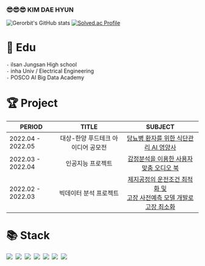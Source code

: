 ### :sunglasses::sunglasses::sunglasses:  KIM DAE HYUN 

![Gerorbit's GitHub stats](https://github-readme-stats.vercel.app/api?username=Gerorbit&show_icons=true&theme=radical)
[![Solved.ac Profile](http://mazassumnida.wtf/api/v2/generate_badge?boj=gerorbit)](https://solved.ac/gerorbit/)  
<div align=left><h1>📘 ️Edu</h1></div>

`-` ilsan Jungsan High school \
`-` inha Univ / Electrical Engineering \
`-` POSCO AI Big Data Academy  



<div align=left><h1>🏆 Project</h1></div>

|   PERIOD   | TITLE | SUBJECT |
| -------- | :-------: | :---------:|
| 2022.04 - 2022.05 | 대상-한양 푸드테크 아이디어 공모전 | [당뇨병 환자를 위한 식단관리 AI 영양사](https://github.com/Gerorbit/Project/tree/main/%EB%8B%B9%EB%87%A8%EB%B3%91%20%ED%99%98%EC%9E%90%EB%A5%BC%20%EC%9C%84%ED%95%9C%20%EC%8B%9D%EB%8B%A8%EA%B4%80%EB%A6%AC%20AI%20%EC%98%81%EC%96%91%EC%82%AC) |
| 2022.03 - 2022.04 | 인공지능 프로젝트 | [감정분석을 이용한 사용자 맞춤 오디오 북](https://github.com/Gerorbit/Project/tree/main/%EA%B0%90%EC%A0%95%EB%B6%84%EC%84%9D%EC%9D%84%20%EC%9D%B4%EC%9A%A9%ED%95%9C%20%EC%82%AC%EC%9A%A9%EC%9E%90%20%EB%A7%9E%EC%B6%A4%20%EC%98%A4%EB%94%94%EC%98%A4%20%EB%B6%81) |
| 2022.02 - 2022.03 | 빅데이터 분석 프로젝트 | [제지공정의 운전조건 최적화 및<br/> 고장 사전예측 모델 개발로 고장 최소화](https://github.com/Gerorbit/Project/tree/main/%EC%A0%9C%EC%A7%80%EA%B3%B5%EC%A0%95%EC%9D%98%20%EC%9A%B4%EC%A0%84%EC%A1%B0%EA%B1%B4%20%EC%B5%9C%EC%A0%81%ED%99%94%20%EB%B0%8F%20%EA%B3%A0%EC%9E%A5%20%EC%82%AC%EC%A0%84%EC%98%88%EC%B8%A1%20%EB%AA%A8%EB%8D%B8%20%EA%B0%9C%EB%B0%9C%EB%A1%9C%20%EA%B3%A0%EC%9E%A5%20%EC%B5%9C%EC%86%8C%ED%99%94) |  



<div align=left><h1>📚 Stack</h1></div>

<p align="left">
  <img src="https://img.shields.io/badge/Python-3776AB?style=flat-square&logo=Python&logoColor=white"/></a>&nbsp 
  <img src="https://img.shields.io/badge/C-A8B9CC?style=flat-square&logo=C&logoColor=white"/></a>&nbsp 
  <img src="https://img.shields.io/badge/C++-00599C?style=flat-square&logo=C%2B%2B&logoColor=white"/></a>&nbsp 
  <img src="https://img.shields.io/badge/PyTorch-EE4C2C?style=flat-square&logo=PyTorch&logoColor=white"/></a>&nbsp 
  <img src="https://img.shields.io/badge/TensorFlow-FF6F00?style=flat-square&logo=TensorFlow&logoColor=white"/></a>&nbsp 
  <img src="https://img.shields.io/badge/Keras-D00000?style=flat-square&logo=Keras&logoColor=white"/></a>&nbsp 
  <img src="https://img.shields.io/badge/YOLO-00FFFF?style=flat-square&logo=YOLO&logoColor=white"/></a>&nbsp 
  <br>  
